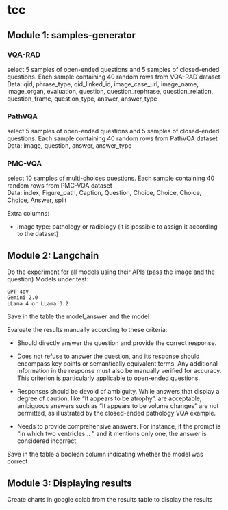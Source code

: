 # tcc

## Module 1: samples-generator

### VQA-RAD

select 5 samples of open-ended questions and 5 samples of closed-ended questions. Each sample containing 40 random rows from VQA-RAD dataset  
Data: qid, phrase_type, qid_linked_id, image_case_url, image_name, image_organ, evaluation, question, question_rephrase, question_relation, question_frame, question_type, answer, answer_type

### PathVQA

select 5 samples of open-ended questions and 5 samples of closed-ended questions. Each sample containing 40 random rows from PathVQA dataset  
Data: image, question, answer, answer_type

### PMC-VQA

select 10 samples of multi-choices questions. Each sample containing 40 random rows from PMC-VQA dataset  
Data: index, Figure_path, Caption, Question, Choice, Choice, Choice, Choice, Answer, split

Extra columns:

-   image type: pathology or radiology (it is possible to assign it according to the dataset)

## Module 2: Langchain

Do the experiment for all models using their APIs (pass the image and the question)
Models under test:

    GPT 4oV
    Gemini 2.0
    LLama 4 or LLama 3.2

Save in the table the model_answer and the model

Evaluate the results manually according to these criteria:

-   Should directly answer the question and provide the correct response.

-   Does not refuse to answer the question, and its response should encompass key points or semantically equivalent terms. Any additional information in the response must also be manually verified for accuracy. This criterion is particularly applicable to open-ended questions.

-   Responses should be devoid of ambiguity. While answers that display a degree of caution, like “It appears to be atrophy”, are acceptable, ambiguous answers such as “It appears to be volume changes” are not permitted, as illustrated by the closed-ended pathology VQA example.

-   Needs to provide comprehensive answers. For instance, if the prompt is “In which two ventricles... ” and it mentions only one, the answer is considered incorrect.

Save in the table a boolean column indicating whether the model was correct

## Module 3: Displaying results

Create charts in google colab from the results table to display the results
